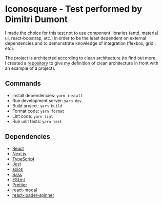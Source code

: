 #  Iconosquare - Test performed by Dimitri Dumont

I made the choice for this test not to use component libraries (antd, material ui, react-boostrap, etc.) in order to be the least dependent on external dependencies and to demonstrate knowledge of integration (flexbox, grid , etc).

The project is architected according to clean architecture (to find out more, I created a [repository](https://github.com/dimitridumont/clean-architecture-front-end) to give my definition of clean architecture in front with an example of a project).

## Commands

- Install dependencies: `yarn install`
- Run development server: `yarn dev`
- Build project: `yarn build`
- Format code: `yarn format`
- Lint code: `yarn lint`
- Run unit tests: `yarn test`

## Dependencies 

- [React](https://reactjs.org/docs/getting-started.html)
- [Next.js](https://nextjs.org/docs)
- [TypeScript](https://www.typescriptlang.org/docs/handbook/intro.html)
- [Jest](https://jestjs.io/)
- [axios](https://github.com/axios/axios)
- [Sass](https://sass-lang.com/)
- [ESLint](https://eslint.org/)
- [Prettier](https://prettier.io/docs/en/index.html)
- [react-modal](https://www.npmjs.com/package/react-modal)
- [react-loader-spinner](https://www.npmjs.com/package/react-loader-spinner)